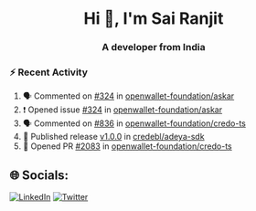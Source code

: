 <h1 align="center">Hi 👋, I'm Sai Ranjit</h1>
<h3 align="center">A developer from India</h3>

### :zap: Recent Activity

<!--START_SECTION:activity-->
1. 🗣 Commented on [#324](https://github.com/openwallet-foundation/askar/issues/324#issuecomment-2496094871) in [openwallet-foundation/askar](https://github.com/openwallet-foundation/askar)
2. ❗ Opened issue [#324](https://github.com/openwallet-foundation/askar/issues/324) in [openwallet-foundation/askar](https://github.com/openwallet-foundation/askar)
3. 🗣 Commented on [#836](https://github.com/openwallet-foundation/credo-ts/issues/836#issuecomment-2470620512) in [openwallet-foundation/credo-ts](https://github.com/openwallet-foundation/credo-ts)
4. 🚀 Published release [v1.0.0](https://github.com/credebl/adeya-sdk/releases/tag/v1.0.0) in [credebl/adeya-sdk](https://github.com/credebl/adeya-sdk)
5. 💪 Opened PR [#2083](https://github.com/openwallet-foundation/credo-ts/pull/2083) in [openwallet-foundation/credo-ts](https://github.com/openwallet-foundation/credo-ts)
<!--END_SECTION:activity-->

## 🌐 Socials:
[![LinkedIn](https://img.shields.io/badge/LinkedIn-%230077B5.svg?logo=linkedin&logoColor=white)](https://linkedin.com/in/sairanjit) [![Twitter](https://img.shields.io/badge/Twitter-%231DA1F2.svg?logo=Twitter&logoColor=white)](https://twitter.com/sairanjit_) 
